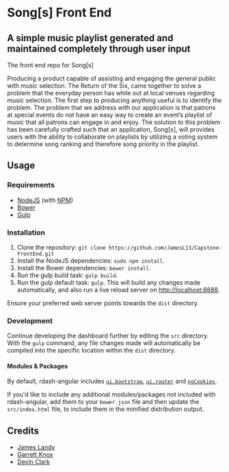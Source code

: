 # Song[s] Front End
## A simple music playlist generated and maintained completely through user input
The front end repo for Song[s]

Producing a product capable of assisting and engaging the general public with music selection.
The Return of the Six, came together to solve a problem that the everyday person has while out at local venues regarding music selection. The first step to producing anything useful is to identify the problem. The problem that we address with our application is that patrons at special events do not have an easy way to create an event’s playlist of music that all patrons can engage in and enjoy. 
The solution to this problem has been carefully crafted such that an application, Song[s], will provides users with the ability to collaborate on playlists by utilizing a voting system to determine song ranking and therefore song priority in the playlist.

## Usage
### Requirements
* [NodeJS](http://nodejs.org/) (with [NPM](https://www.npmjs.org/))
* [Bower](http://bower.io)
* [Gulp](http://gulpjs.com)

### Installation
1. Clone the repository: `git clone https://github.com/JamesL13/Capstone-FrontEnd.git`
2. Install the NodeJS dependencies: `sudo npm install`.
3. Install the Bower dependencies: `bower install`.
4. Run the gulp build task: `gulp build`.
5. Run the gulp default task: `gulp`. This will build any changes made automatically, and also run a live reload server on [http://localhost:8888](http://localhost:8888).

Ensure your preferred web server points towards the `dist` directory.

### Development
Continue developing the dashboard further by editing the `src` directory. With the `gulp` command, any file changes made will automatically be compiled into the specific location within the `dist` directory.

#### Modules & Packages
By default, rdash-angular includes [`ui.bootstrap`](http://angular-ui.github.io/bootstrap/), [`ui.router`](https://github.com/angular-ui/ui-router) and [`ngCookies`](https://docs.angularjs.org/api/ngCookies). 

If you'd like to include any additional modules/packages not included with rdash-angular, add them to your `bower.json` file and then update the `src/index.html` file, to include them in the minified distribution output.

## Credits
* [James Landy](https://github.com/JamesL13)
* [Garrett Knox](https://github.com/gakf38)
* [Devin Clark](https://github.com/dclark27)

